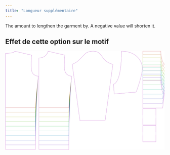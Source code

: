 ```yaml
---
title: "Longueur supplémentaire"
---
```


The amount to lengthen the garment by. A negative value will shorten it.

## Effet de cette option sur le motif

![Cette image montre l'effet de cette option en superposant plusieurs variantes qui ont une valeur différente pour cette option](huey_lengthbonus_sample.svg "Effet de cette option sur le modèle")
